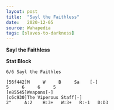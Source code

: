 ```yaml
---
layout: post
title:  "Sayl the Faithless"
date:   2020-12-05
source: Wahapedia
tags: [slaves-to-darkness]
---
```


**Sayl the Faithless**

**Stat Block**
```
6/6 Sayl the Faithles
```

```
[56f442]M     W     B     Sa    [-]
5     6     6     5     
[e85545]Weapons[-]
[c6c930]The Viperous Staff[-]
2"     A:2    H:3+   W:3+   R:-1   D:D3  
```


